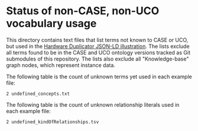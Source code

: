 # Status of non-CASE, non-UCO vocabulary usage

This directory contains text files that list terms not known to CASE or UCO, but used in the [Hardware Duplicator JSON-LD illustration](https://caseontology.org/examples/hardwdare_duplicator/).  The lists exclude all terms found to be in the CASE and UCO ontology versions tracked as Git submodules of this repository.  The lists also exclude all "Knowledge-base" graph nodes, which represent instance data.

The following table is the count of unknown terms yet used in each example file:

```
2 undefined_concepts.txt
```

The following table is the count of unknown relationship literals used in each example file:

```
2 undefined_kindOfRelationships.tsv
```
